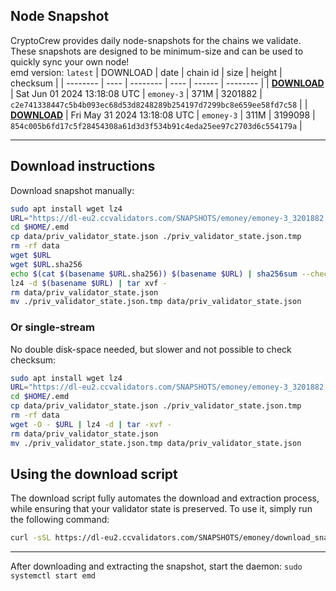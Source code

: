 ## Node Snapshot
CryptoCrew provides daily node-snapshots for the chains we validate. These snapshots are designed to be minimum-size and can be used to quickly sync your own node!  
emd version: `latest`
| DOWNLOAD | date | chain id | size | height | checksum |
| -------- | ---- | -------- | ---- | ------ | -------- |
| **[DOWNLOAD](https://dl-eu2.ccvalidators.com/SNAPSHOTS/emoney/emoney-3_3201882.tar.lz4)** | Sat Jun 01 2024 13:18:08 UTC | `emoney-3` | 371M | 3201882 | `c2e741338447c5b4b093ec68d53d8248289b254197d7299bc8e659ee58fd7c58` |
| **[DOWNLOAD](https://dl-eu2.ccvalidators.com/SNAPSHOTS/emoney/emoney-3_3199098.tar.lz4)** | Fri May 31 2024 13:18:08 UTC | `emoney-3` | 311M | 3199098 | `854c005b6fd17c5f28454308a61d3d3f534b91c4eda25ee97c2703d6c554179a` |

---

## Download instructions
Download snapshot manually:
```sh
sudo apt install wget lz4
URL="https://dl-eu2.ccvalidators.com/SNAPSHOTS/emoney/emoney-3_3201882.tar.lz4"
cd $HOME/.emd
cp data/priv_validator_state.json ./priv_validator_state.json.tmp
rm -rf data
wget $URL
wget $URL.sha256
echo $(cat $(basename $URL.sha256)) $(basename $URL) | sha256sum --check
lz4 -d $(basename $URL) | tar xvf -
rm data/priv_validator_state.json
mv ./priv_validator_state.json.tmp data/priv_validator_state.json
```

### Or single-stream
No double disk-space needed, but slower and not possible to check checksum:
```sh
sudo apt install wget lz4
URL="https://dl-eu2.ccvalidators.com/SNAPSHOTS/emoney/emoney-3_3201882.tar.lz4"
cd $HOME/.emd
cp data/priv_validator_state.json ./priv_validator_state.json.tmp
rm -rf data
wget -O - $URL | lz4 -d | tar -xvf -
rm data/priv_validator_state.json
mv ./priv_validator_state.json.tmp data/priv_validator_state.json
```





## Using the download script

The download script fully automates the download and extraction process, while ensuring that your validator state is preserved. To use it, simply run the following command:
```sh
curl -sSL https://dl-eu2.ccvalidators.com/SNAPSHOTS/emoney/download_snapshot.sh | bash
```
---

After downloading and extracting the snapshot, start the daemon: `sudo systemctl start emd`

